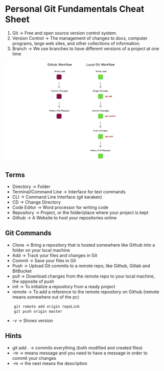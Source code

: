 # Personal Git Fundamentals Cheat Sheet

1. Git &rarr; Free and open source version control system.
2. Version Control &rarr; The management of changes to docs, computer programs, large web sites, and other collections of information.
3. Branch &rarr; We use branches to have different versions of a project at one time
<img src="/images/Github flow versus Local CLI flow.jpg" alt="Workflow" />

## Terms

- Directory &rarr; Folder
- Terminal/Command Line &rarr; Interface for text commands
- CLI &rarr; Command Line Interface (git karaken)
- CD &rarr; Change Directory
- Code Editor &rarr; Word processor for writing code
- Repository &rarr; Project, or the folder/place where your project is kept
- Github &rarr; A Website to host your repositories online

## Git Commands

- Clone &rarr; Bring a repository that is hosted somewhere like Github into a folder on your local machine
- Add &rarr; Track your files and changes in Git
- Commit &rarr; Save your files in Git
- Push &rarr; Upload Git commits to a remote repo, like Github, Gitlab and 	BitBucket
- pull &rarr; Download changes from the remote repo to your local machine, 	the opposite of push
- init &rarr; To initialize a repository from a ready project
- remote &rarr; To add a reference to the remote repository on Github (remote means somewhere out of the pc)
```
    git remote add origin repoLink
    git push origin master
```
- -v &rarr; Shows version


## Hints

- git add . &rarr; commits everything (both modified and created files)
- -m &rarr; means message and you need to have a message in order to commit your changes
- -m &rarr; the next means the description
